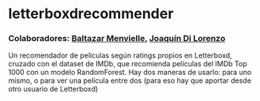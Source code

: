 # letterboxdrecommender
### Colaboradores: [Baltazar Menvielle](https://github.com/baltumenvielle/), [Joaquín Di Lorenzo](https://github.com/JoaquinDiLorenzo)
Un recomendador de películas según ratings propios en Letterboxd, cruzado con el dataset de IMDb, que recomienda películas del IMDb Top 1000 con un modelo RandomForest.
Hay dos maneras de usarlo: para uno mismo, o para ver una película entre dos (para eso hay que aportar desde otro usuario de Letterboxd)
